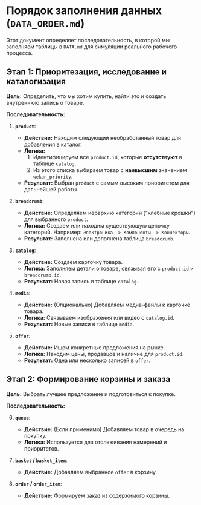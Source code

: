 # Порядок заполнения данных (`DATA_ORDER.md`)

Этот документ определяет последовательность, в которой мы заполняем таблицы в `DATA.md` для симуляции реального рабочего процесса.

## Этап 1: Приоритезация, исследование и каталогизация

**Цель:** Определить, что мы хотим купить, найти это и создать внутреннюю запись о товаре.

**Последовательность:**

1.  **`product`**: 
    *   **Действие:** Находим следующий необработанный товар для добавления в каталог.
    *   **Логика:** 
        1. Идентифицируем все `product.id`, которые **отсутствуют** в таблице `catalog`.
        2. Из этого списка выбираем товар с **наивысшим** значением `wekan_priority`.
    *   **Результат:** Выбран `product` с самым высоким приоритетом для дальнейшей работы.

2.  **`breadcrumb`**:
    *   **Действие:** Определяем иерархию категорий ("хлебные крошки") для выбранного `product`.
    *   **Логика:** Создаем или находим существующую цепочку категорий. Например: `Электроника -> Компоненты -> Коннекторы`.
    *   **Результат:** Заполнена или дополнена таблица `breadcrumb`.

3.  **`catalog`**:
    *   **Действие:** Создаем карточку товара.
    *   **Логика:** Заполняем детали о товаре, связывая его с `product.id` и `breadcrumb.id`.
    *   **Результат:** Новая запись в таблице `catalog`.

4.  **`media`**:
    *   **Действие:** (Опционально) Добавляем медиа-файлы к карточке товара.
    *   **Логика:** Связываем изображения или видео с `catalog.id`.
    *   **Результат:** Новые записи в таблице `media`.

5.  **`offer`**:
    *   **Действие:** Ищем конкретные предложения на рынке.
    *   **Логика:** Находим цены, продавцов и наличие для `product.id`.
    *   **Результат:** Одна или несколько записей в `offer`.

## Этап 2: Формирование корзины и заказа

**Цель:** Выбрать лучшее предложение и подготовиться к покупке.

**Последовательность:**

6.  **`queue`**:
    *   **Действие:** (Если применимо) Добавляем товар в очередь на покупку.
    *   **Логика:** Используется для отслеживания намерений и приоритетов.

7.  **`basket` / `basket_item`**:
    *   **Действие:** Добавляем выбранное `offer` в корзину.

8.  **`order` / `order_item`**:
    *   **Действие:** Формируем заказ из содержимого корзины.
